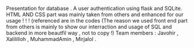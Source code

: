 Presentation for database . 
A user authentication using flask and SQLite.  
HTML AND CSS part was mainly taken from others and enhanced for our usage ! ! ! (referenced are in the codes
(The reason we used front end part from others is mainly to show our interraction and usage of SQL and backend in more beautfil way , not to copy !)
Team members : Javohir , Xalililloh , MuhammadAmin , Mirjalol . 
